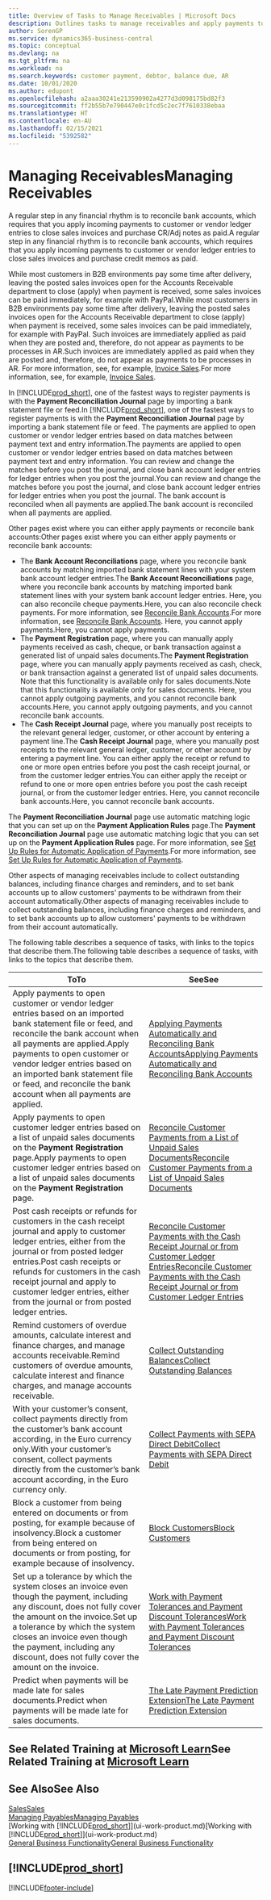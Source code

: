 ```yaml
---
title: Overview of Tasks to Manage Receivables | Microsoft Docs
description: Outlines tasks to manage receivables and apply payments to customer or vendor ledger entries.
author: SorenGP
ms.service: dynamics365-business-central
ms.topic: conceptual
ms.devlang: na
ms.tgt_pltfrm: na
ms.workload: na
ms.search.keywords: customer payment, debtor, balance due, AR
ms.date: 10/01/2020
ms.author: edupont
ms.openlocfilehash: a2aaa30241e213590902a4277d3d098175bd82f3
ms.sourcegitcommit: ff2b55b7e790447e0c1fcd5c2ec7f7610338ebaa
ms.translationtype: HT
ms.contentlocale: en-AU
ms.lasthandoff: 02/15/2021
ms.locfileid: "5392582"
---
```

# <a name="managing-receivables"></a><span data-ttu-id="7e6d0-103">Managing Receivables</span><span class="sxs-lookup"><span data-stu-id="7e6d0-103">Managing Receivables</span></span>

<span data-ttu-id="7e6d0-104">A regular step in any financial rhythm is to reconcile bank accounts, which requires that you apply incoming payments to customer or vendor ledger entries to close sales invoices and purchase CR/Adj notes as paid.</span><span class="sxs-lookup"><span data-stu-id="7e6d0-104">A regular step in any financial rhythm is to reconcile bank accounts, which requires that you apply incoming payments to customer or vendor ledger entries to close sales invoices and purchase credit memos as paid.</span></span>

<span data-ttu-id="7e6d0-105">While most customers in B2B environments pay some time after delivery, leaving the posted sales invoices open for the Accounts Receivable department to close (apply) when payment is received, some sales invoices can be paid immediately, for example with PayPal.</span><span class="sxs-lookup"><span data-stu-id="7e6d0-105">While most customers in B2B environments pay some time after delivery, leaving the posted sales invoices open for the Accounts Receivable department to close (apply) when payment is received, some sales invoices can be paid immediately, for example with PayPal.</span></span> <span data-ttu-id="7e6d0-106">Such invoices are immediately applied as paid when they are posted and, therefore, do not appear as payments to be processes in AR.</span><span class="sxs-lookup"><span data-stu-id="7e6d0-106">Such invoices are immediately applied as paid when they are posted and, therefore, do not appear as payments to be processes in AR.</span></span> <span data-ttu-id="7e6d0-107">For more information, see, for example, [Invoice Sales](sales-how-invoice-sales.md).</span><span class="sxs-lookup"><span data-stu-id="7e6d0-107">For more information, see, for example, [Invoice Sales](sales-how-invoice-sales.md).</span></span>  

<span data-ttu-id="7e6d0-108">In [!INCLUDE[prod_short](includes/prod_short.md)], one of the fastest ways to register payments is with the **Payment Reconciliation Journal** page by importing a bank statement file or feed.</span><span class="sxs-lookup"><span data-stu-id="7e6d0-108">In [!INCLUDE[prod_short](includes/prod_short.md)], one of the fastest ways to register payments is with the **Payment Reconciliation Journal** page by importing a bank statement file or feed.</span></span> <span data-ttu-id="7e6d0-109">The payments are applied to open customer or vendor ledger entries based on data matches between payment text and entry information.</span><span class="sxs-lookup"><span data-stu-id="7e6d0-109">The payments are applied to open customer or vendor ledger entries based on data matches between payment text and entry information.</span></span> <span data-ttu-id="7e6d0-110">You can review and change the matches before you post the journal, and close bank account ledger entries for ledger entries when you post the journal.</span><span class="sxs-lookup"><span data-stu-id="7e6d0-110">You can review and change the matches before you post the journal, and close bank account ledger entries for ledger entries when you post the journal.</span></span> <span data-ttu-id="7e6d0-111">The bank account is reconciled when all payments are applied.</span><span class="sxs-lookup"><span data-stu-id="7e6d0-111">The bank account is reconciled when all payments are applied.</span></span>

<span data-ttu-id="7e6d0-112">Other pages exist where you can either apply payments or reconcile bank accounts:</span><span class="sxs-lookup"><span data-stu-id="7e6d0-112">Other pages exist where you can either apply payments or reconcile bank accounts:</span></span>

* <span data-ttu-id="7e6d0-113">The **Bank Account Reconciliations** page, where you reconcile bank accounts by matching imported bank statement lines with your system bank account ledger entries.</span><span class="sxs-lookup"><span data-stu-id="7e6d0-113">The **Bank Account Reconciliations** page, where you reconcile bank accounts by matching imported bank statement lines with your system bank account ledger entries.</span></span> <span data-ttu-id="7e6d0-114">Here, you can also reconcile cheque payments.</span><span class="sxs-lookup"><span data-stu-id="7e6d0-114">Here, you can also reconcile check payments.</span></span> <span data-ttu-id="7e6d0-115">For more information, see [Reconcile Bank Accounts](bank-how-reconcile-bank-accounts-separately.md).</span><span class="sxs-lookup"><span data-stu-id="7e6d0-115">For more information, see [Reconcile Bank Accounts](bank-how-reconcile-bank-accounts-separately.md).</span></span> <span data-ttu-id="7e6d0-116">Here, you cannot apply payments.</span><span class="sxs-lookup"><span data-stu-id="7e6d0-116">Here, you cannot apply payments.</span></span>
* <span data-ttu-id="7e6d0-117">The **Payment Registration** page, where you can manually apply payments received as cash, cheque, or bank transaction against a generated list of unpaid sales documents.</span><span class="sxs-lookup"><span data-stu-id="7e6d0-117">The **Payment Registration** page, where you can manually apply payments received as cash, check, or bank transaction against a generated list of unpaid sales documents.</span></span> <span data-ttu-id="7e6d0-118">Note that this functionality is available only for sales documents.</span><span class="sxs-lookup"><span data-stu-id="7e6d0-118">Note that this functionality is available only for sales documents.</span></span> <span data-ttu-id="7e6d0-119">Here, you cannot apply outgoing payments, and you cannot reconcile bank accounts.</span><span class="sxs-lookup"><span data-stu-id="7e6d0-119">Here, you cannot apply outgoing payments, and you cannot reconcile bank accounts.</span></span>
* <span data-ttu-id="7e6d0-120">The **Cash Receipt Journal** page, where you manually post receipts to the relevant general ledger, customer, or other account by entering a payment line.</span><span class="sxs-lookup"><span data-stu-id="7e6d0-120">The **Cash Receipt Journal** page, where you manually post receipts to the relevant general ledger, customer, or other account by entering a payment line.</span></span> <span data-ttu-id="7e6d0-121">You can either apply the receipt or refund to one or more open entries before you post the cash receipt journal, or from the customer ledger entries.</span><span class="sxs-lookup"><span data-stu-id="7e6d0-121">You can either apply the receipt or refund to one or more open entries before you post the cash receipt journal, or from the customer ledger entries.</span></span> <span data-ttu-id="7e6d0-122">Here, you cannot reconcile bank accounts.</span><span class="sxs-lookup"><span data-stu-id="7e6d0-122">Here, you cannot reconcile bank accounts.</span></span>

<span data-ttu-id="7e6d0-123">The **Payment Reconciliation Journal** page use automatic matching logic that you can set up on the **Payment Application Rules** page.</span><span class="sxs-lookup"><span data-stu-id="7e6d0-123">The **Payment Reconciliation Journal** page use automatic matching logic that you can set up on the **Payment Application Rules** page.</span></span> <span data-ttu-id="7e6d0-124">For more information, see [Set Up Rules for Automatic Application of Payments](receivables-how-set-up-payment-application-rules.md).</span><span class="sxs-lookup"><span data-stu-id="7e6d0-124">For more information, see [Set Up Rules for Automatic Application of Payments](receivables-how-set-up-payment-application-rules.md).</span></span>  

<span data-ttu-id="7e6d0-125">Other aspects of managing receivables include to collect outstanding balances, including finance charges and reminders, and to set bank accounts up to allow customers' payments to be withdrawn from their account automatically.</span><span class="sxs-lookup"><span data-stu-id="7e6d0-125">Other aspects of managing receivables include to collect outstanding balances, including finance charges and reminders, and to set bank accounts up to allow customers' payments to be withdrawn from their account automatically.</span></span>

<span data-ttu-id="7e6d0-126">The following table describes a sequence of tasks, with links to the topics that describe them.</span><span class="sxs-lookup"><span data-stu-id="7e6d0-126">The following table describes a sequence of tasks, with links to the topics that describe them.</span></span>  

| <span data-ttu-id="7e6d0-127">To</span><span class="sxs-lookup"><span data-stu-id="7e6d0-127">To</span></span> | <span data-ttu-id="7e6d0-128">See</span><span class="sxs-lookup"><span data-stu-id="7e6d0-128">See</span></span> |
| --- | --- |
| <span data-ttu-id="7e6d0-129">Apply payments to open customer or vendor ledger entries based on an imported bank statement file or feed, and reconcile the bank account when all payments are applied.</span><span class="sxs-lookup"><span data-stu-id="7e6d0-129">Apply payments to open customer or vendor ledger entries based on an imported bank statement file or feed, and reconcile the bank account when all payments are applied.</span></span> |[<span data-ttu-id="7e6d0-130">Applying Payments Automatically and Reconciling Bank Accounts</span><span class="sxs-lookup"><span data-stu-id="7e6d0-130">Applying Payments Automatically and Reconciling Bank Accounts</span></span>](receivables-apply-payments-auto-reconcile-bank-accounts.md) |
| <span data-ttu-id="7e6d0-131">Apply payments to open customer ledger entries based on a list of unpaid sales documents on the **Payment Registration** page.</span><span class="sxs-lookup"><span data-stu-id="7e6d0-131">Apply payments to open customer ledger entries based on a list of unpaid sales documents on the **Payment Registration** page.</span></span> |[<span data-ttu-id="7e6d0-132">Reconcile Customer Payments from a List of Unpaid Sales Documents</span><span class="sxs-lookup"><span data-stu-id="7e6d0-132">Reconcile Customer Payments from a List of Unpaid Sales Documents</span></span>](receivables-how-reconcile-customer-payments-list-unpaid-sales-documents.md) |
| <span data-ttu-id="7e6d0-133">Post cash receipts or refunds for customers in the cash receipt journal and apply to customer ledger entries, either from the journal or from posted ledger entries.</span><span class="sxs-lookup"><span data-stu-id="7e6d0-133">Post cash receipts or refunds for customers in the cash receipt journal and apply to customer ledger entries, either from the journal or from posted ledger entries.</span></span> |[<span data-ttu-id="7e6d0-134">Reconcile Customer Payments with the Cash Receipt Journal or from Customer Ledger Entries</span><span class="sxs-lookup"><span data-stu-id="7e6d0-134">Reconcile Customer Payments with the Cash Receipt Journal or from Customer Ledger Entries</span></span>](receivables-how-apply-sales-transactions-manually.md) |
| <span data-ttu-id="7e6d0-135">Remind customers of overdue amounts, calculate interest and finance charges, and manage accounts receivable.</span><span class="sxs-lookup"><span data-stu-id="7e6d0-135">Remind customers of overdue amounts, calculate interest and finance charges, and manage accounts receivable.</span></span> |[<span data-ttu-id="7e6d0-136">Collect Outstanding Balances</span><span class="sxs-lookup"><span data-stu-id="7e6d0-136">Collect Outstanding Balances</span></span>](receivables-collect-outstanding-balances.md) |
|<span data-ttu-id="7e6d0-137">With your customer’s consent, collect payments directly from the customer’s bank account according, in the Euro currency only.</span><span class="sxs-lookup"><span data-stu-id="7e6d0-137">With your customer’s consent, collect payments directly from the customer’s bank account according, in the Euro currency only.</span></span>|[<span data-ttu-id="7e6d0-138">Collect Payments with SEPA Direct Debit</span><span class="sxs-lookup"><span data-stu-id="7e6d0-138">Collect Payments with SEPA Direct Debit</span></span>](finance-collect-payments-with-sepa-direct-debit.md)|
|<span data-ttu-id="7e6d0-139">Block a customer from being entered on documents or from posting, for example because of insolvency.</span><span class="sxs-lookup"><span data-stu-id="7e6d0-139">Block a customer from being entered on documents or from posting, for example because of insolvency.</span></span>|[<span data-ttu-id="7e6d0-140">Block Customers</span><span class="sxs-lookup"><span data-stu-id="7e6d0-140">Block Customers</span></span>](receivables-how-block-customers.md)|
|<span data-ttu-id="7e6d0-141">Set up a tolerance by which the system closes an invoice even though the payment, including any discount, does not fully cover the amount on the invoice.</span><span class="sxs-lookup"><span data-stu-id="7e6d0-141">Set up a tolerance by which the system closes an invoice even though the payment, including any discount, does not fully cover the amount on the invoice.</span></span>|[<span data-ttu-id="7e6d0-142">Work with Payment Tolerances and Payment Discount Tolerances</span><span class="sxs-lookup"><span data-stu-id="7e6d0-142">Work with Payment Tolerances and Payment Discount Tolerances</span></span>](finance-payment-tolerance-and-payment-discount-tolerance.md)|
| <span data-ttu-id="7e6d0-143">Predict when payments will be made late for sales documents.</span><span class="sxs-lookup"><span data-stu-id="7e6d0-143">Predict when payments will be made late for sales documents.</span></span> | [<span data-ttu-id="7e6d0-144">The Late Payment Prediction Extension</span><span class="sxs-lookup"><span data-stu-id="7e6d0-144">The Late Payment Prediction Extension</span></span>](ui-extensions-late-payment-prediction.md) |

## <a name="see-related-training-at-microsoft-learn"></a><span data-ttu-id="7e6d0-145">See Related Training at [Microsoft Learn](/learn/paths/process-customer-vendor-payments-dynamics-365-business-central/)</span><span class="sxs-lookup"><span data-stu-id="7e6d0-145">See Related Training at [Microsoft Learn](/learn/paths/process-customer-vendor-payments-dynamics-365-business-central/)</span></span>

## <a name="see-also"></a><span data-ttu-id="7e6d0-146">See Also</span><span class="sxs-lookup"><span data-stu-id="7e6d0-146">See Also</span></span>
[<span data-ttu-id="7e6d0-147">Sales</span><span class="sxs-lookup"><span data-stu-id="7e6d0-147">Sales</span></span>](sales-manage-sales.md)  
[<span data-ttu-id="7e6d0-148">Managing Payables</span><span class="sxs-lookup"><span data-stu-id="7e6d0-148">Managing Payables</span></span>](payables-manage-payables.md)  
<span data-ttu-id="7e6d0-149">[Working with [!INCLUDE[prod_short](includes/prod_short.md)]](ui-work-product.md)</span><span class="sxs-lookup"><span data-stu-id="7e6d0-149">[Working with [!INCLUDE[prod_short](includes/prod_short.md)]](ui-work-product.md)</span></span>  
[<span data-ttu-id="7e6d0-150">General Business Functionality</span><span class="sxs-lookup"><span data-stu-id="7e6d0-150">General Business Functionality</span></span>](ui-across-business-areas.md)

## [!INCLUDE[prod_short](includes/free_trial_md.md)]  


[!INCLUDE[footer-include](includes/footer-banner.md)]